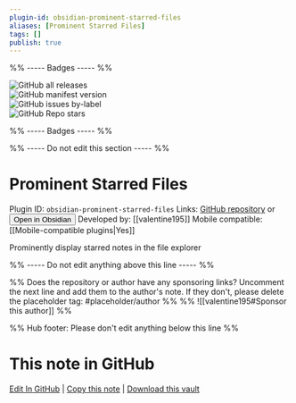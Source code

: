 ```yaml
---
plugin-id: obsidian-prominent-starred-files
aliases: [Prominent Starred Files]
tags: []
publish: true
---
```


%% ----- Badges ----- %%

![GitHub all releases](https://img.shields.io/github/downloads/valentine195/obsidian-prominent-starred-files/total?color=573E7A&logo=github&style=for-the-badge)  
![GitHub manifest version](https://img.shields.io/github/manifest-json/v/valentine195/obsidian-prominent-starred-files?color=573E7A&logo=github&style=for-the-badge)  
![GitHub issues by-label](https://img.shields.io/github/issues/valentine195/obsidian-prominent-starred-files/help%20wanted?color=573E7A&logo=github&style=for-the-badge)  
![GitHub Repo stars](https://img.shields.io/github/stars/valentine195/obsidian-prominent-starred-files?color=573E7A&logo=github&style=for-the-badge)

%% ----- Badges ----- %%

%% ----- Do not edit this section ----- %%

# Prominent Starred Files

Plugin ID: `obsidian-prominent-starred-files`
Links: [GitHub repository](https://github.com/valentine195/obsidian-prominent-starred-files) or [<button id=HH>Open in Obsidian</button>](obsidian://show-plugin?id=obsidian-prominent-starred-files)
Developed by: [[valentine195]]
Mobile compatible: [[Mobile-compatible plugins|Yes]]

Prominently display starred notes in the file explorer

%% ----- Do not edit anything above this line ----- %%

%% Does the repository or author have any sponsoring links? Uncomment the next line and add them to the author's note. If they don't, please delete the placeholder tag: #placeholder/author %%
%% ![[valentine195#Sponsor this author]] %%

%% Hub footer: Please don't edit anything below this line %%

# This note in GitHub

<span class="git-footer">[Edit In GitHub](https://github.dev/obsidian-community/obsidian-hub/blob/main/02%20-%20Community%20Expansions/02.05%20All%20Community%20Expansions/Plugins/obsidian-prominent-starred-files.md "git-hub-edit-note") | [Copy this note](https://raw.githubusercontent.com/obsidian-community/obsidian-hub/main/02%20-%20Community%20Expansions/02.05%20All%20Community%20Expansions/Plugins/obsidian-prominent-starred-files.md "git-hub-copy-note") | [Download this vault](https://github.com/obsidian-community/obsidian-hub/archive/refs/heads/main.zip "git-hub-download-vault") </span>
